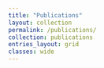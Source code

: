 ```yaml
---
title: "Publications"
layout: collection
permalink: /publications/
collection: publications
entries_layout: grid
classes: wide
---
```

